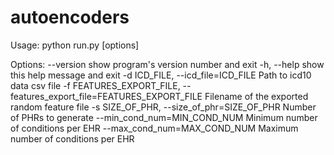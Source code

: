 # autoencoders

Usage: python run.py [options]

Options:
  --version             show program's version number and exit
  -h, --help            show this help message and exit
  -d ICD_FILE, --icd_file=ICD_FILE
                        Path to icd10 data csv file
  -f FEATURES_EXPORT_FILE, --features_export_file=FEATURES_EXPORT_FILE
                        Filename of the exported random feature file
  -s SIZE_OF_PHR, --size_of_phr=SIZE_OF_PHR
                        Number of PHRs to generate
  --min_cond_num=MIN_COND_NUM
                        Minimum number of conditions per EHR
  --max_cond_num=MAX_COND_NUM
                        Maximum number of conditions per EHR
